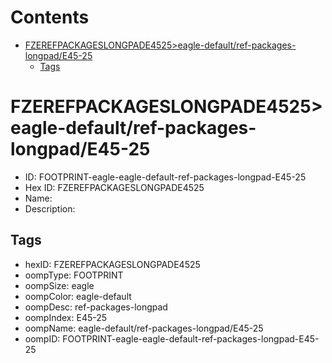 



Contents
========

* [FZEREFPACKAGESLONGPADE4525>eagle-default/ref-packages-longpad/E45-25](#fzerefpackageslongpade4525eagle-defaultref-packages-longpade45-25)
	* [Tags](#tags)

# FZEREFPACKAGESLONGPADE4525>eagle-default/ref-packages-longpad/E45-25

- ID: FOOTPRINT-eagle-eagle-default-ref-packages-longpad-E45-25
- Hex ID: FZEREFPACKAGESLONGPADE4525
- Name: 
- Description: 

## Tags

- hexID: FZEREFPACKAGESLONGPADE4525
- oompType: FOOTPRINT
- oompSize: eagle
- oompColor: eagle-default
- oompDesc: ref-packages-longpad
- oompIndex: E45-25
- oompName: eagle-default/ref-packages-longpad/E45-25
- oompID: FOOTPRINT-eagle-eagle-default-ref-packages-longpad-E45-25
